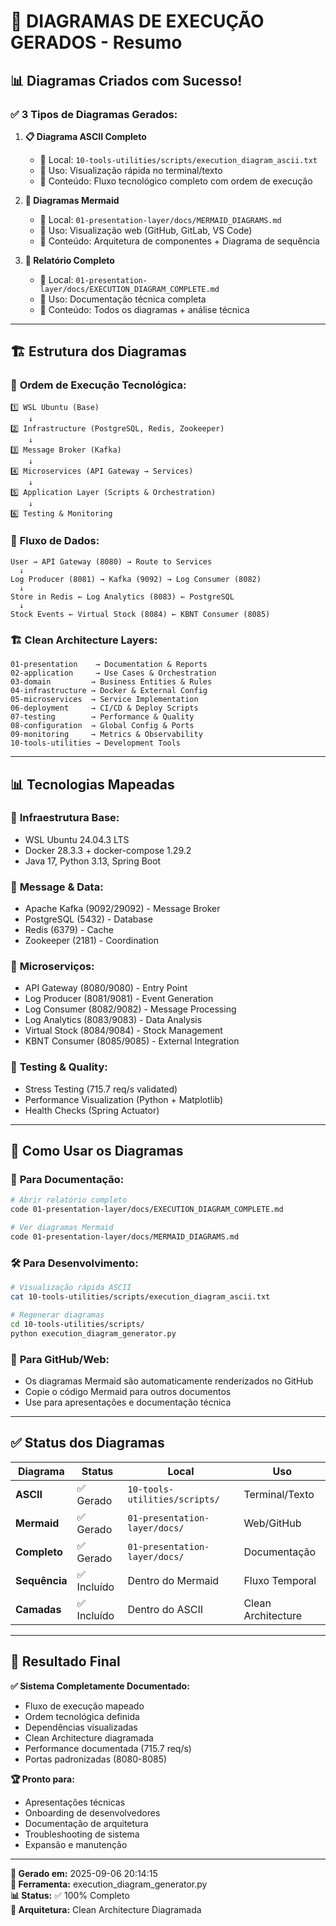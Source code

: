 # 🎨 DIAGRAMAS DE EXECUÇÃO GERADOS - Resumo

## 📊 Diagramas Criados com Sucesso!

### ✅ **3 Tipos de Diagramas Gerados:**

1. **📋 Diagrama ASCII Completo**
   - 📁 Local: `10-tools-utilities/scripts/execution_diagram_ascii.txt`
   - 🎯 Uso: Visualização rápida no terminal/texto
   - 📝 Conteúdo: Fluxo tecnológico completo com ordem de execução

2. **🔄 Diagramas Mermaid** 
   - 📁 Local: `01-presentation-layer/docs/MERMAID_DIAGRAMS.md`
   - 🎯 Uso: Visualização web (GitHub, GitLab, VS Code)
   - 📝 Conteúdo: Arquitetura de componentes + Diagrama de sequência

3. **📖 Relatório Completo**
   - 📁 Local: `01-presentation-layer/docs/EXECUTION_DIAGRAM_COMPLETE.md`
   - 🎯 Uso: Documentação técnica completa
   - 📝 Conteúdo: Todos os diagramas + análise técnica

---

## 🏗️ Estrutura dos Diagramas

### 🎯 **Ordem de Execução Tecnológica:**

```
1️⃣ WSL Ubuntu (Base)
    ↓
2️⃣ Infrastructure (PostgreSQL, Redis, Zookeeper)
    ↓  
3️⃣ Message Broker (Kafka)
    ↓
4️⃣ Microservices (API Gateway → Services)
    ↓
5️⃣ Application Layer (Scripts & Orchestration)
    ↓
6️⃣ Testing & Monitoring
```

### 🔄 **Fluxo de Dados:**

```
User → API Gateway (8080) → Route to Services
  ↓
Log Producer (8081) → Kafka (9092) → Log Consumer (8082)
  ↓
Store in Redis ← Log Analytics (8083) ← PostgreSQL
  ↓
Stock Events ← Virtual Stock (8084) ← KBNT Consumer (8085)
```

### 🏗️ **Clean Architecture Layers:**

```
01-presentation    → Documentation & Reports
02-application     → Use Cases & Orchestration  
03-domain         → Business Entities & Rules
04-infrastructure → Docker & External Config
05-microservices  → Service Implementation
06-deployment     → CI/CD & Deploy Scripts
07-testing        → Performance & Quality
08-configuration  → Global Config & Ports
09-monitoring     → Metrics & Observability
10-tools-utilities → Development Tools
```

---

## 📊 Tecnologias Mapeadas

### 🐧 **Infraestrutura Base:**
- WSL Ubuntu 24.04.3 LTS
- Docker 28.3.3 + docker-compose 1.29.2
- Java 17, Python 3.13, Spring Boot

### 🔄 **Message & Data:**
- Apache Kafka (9092/29092) - Message Broker
- PostgreSQL (5432) - Database 
- Redis (6379) - Cache
- Zookeeper (2181) - Coordination

### 🚀 **Microserviços:**
- API Gateway (8080/9080) - Entry Point
- Log Producer (8081/9081) - Event Generation
- Log Consumer (8082/9082) - Message Processing  
- Log Analytics (8083/9083) - Data Analysis
- Virtual Stock (8084/9084) - Stock Management
- KBNT Consumer (8085/9085) - External Integration

### 🧪 **Testing & Quality:**
- Stress Testing (715.7 req/s validated)
- Performance Visualization (Python + Matplotlib)
- Health Checks (Spring Actuator)

---

## 🎯 Como Usar os Diagramas

### 📖 **Para Documentação:**
```bash
# Abrir relatório completo
code 01-presentation-layer/docs/EXECUTION_DIAGRAM_COMPLETE.md

# Ver diagramas Mermaid 
code 01-presentation-layer/docs/MERMAID_DIAGRAMS.md
```

### 🛠️ **Para Desenvolvimento:**
```bash
# Visualização rápida ASCII
cat 10-tools-utilities/scripts/execution_diagram_ascii.txt

# Regenerar diagramas
cd 10-tools-utilities/scripts/
python execution_diagram_generator.py
```

### 🔄 **Para GitHub/Web:**
- Os diagramas Mermaid são automaticamente renderizados no GitHub
- Copie o código Mermaid para outros documentos
- Use para apresentações e documentação técnica

---

## ✅ Status dos Diagramas

| Diagrama | Status | Local | Uso |
|----------|--------|-------|-----|
| **ASCII** | ✅ Gerado | `10-tools-utilities/scripts/` | Terminal/Texto |
| **Mermaid** | ✅ Gerado | `01-presentation-layer/docs/` | Web/GitHub |
| **Completo** | ✅ Gerado | `01-presentation-layer/docs/` | Documentação |
| **Sequência** | ✅ Incluído | Dentro do Mermaid | Fluxo Temporal |
| **Camadas** | ✅ Incluído | Dentro do ASCII | Clean Architecture |

---

## 🎉 Resultado Final

**✅ Sistema Completamente Documentado:**
- Fluxo de execução mapeado
- Ordem tecnológica definida  
- Dependências visualizadas
- Clean Architecture diagramada
- Performance documentada (715.7 req/s)
- Portas padronizadas (8080-8085)

**🏆 Pronto para:**
- Apresentações técnicas
- Onboarding de desenvolvedores  
- Documentação de arquitetura
- Troubleshooting de sistema
- Expansão e manutenção

---

**📅 Gerado em:** 2025-09-06 20:14:15  
**🔧 Ferramenta:** execution_diagram_generator.py  
**📊 Status:** ✅ 100% Completo  
**🎯 Arquitetura:** Clean Architecture Diagramada
